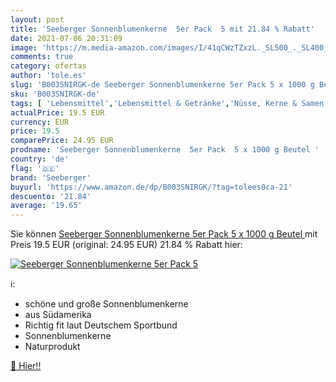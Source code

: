 ```yaml
---
layout: post
title: 'Seeberger Sonnenblumenkerne  5er Pack  5 mit 21.84 % Rabatt'
date: 2021-07-06 20:31:09
image: 'https://m.media-amazon.com/images/I/41qCWzTZxzL._SL500_._SL400_.jpg'
comments: true
category: ofertas
author: 'tole.es'
slug: 'B003SNIRGK-de Seeberger Sonnenblumenkerne 5er Pack 5 x 1000 g Beutel'
sku: 'B003SNIRGK-de'
tags: [ 'Lebensmittel','Lebensmittel & Getränke','Nüsse, Kerne & Samen','Sonnenblumenkerne','Süßigkeiten & Knabbereien','seeberger', ]
actualPrice: 19.5 EUR
currency: EUR
price: 19.5
comparePrice: 24.95 EUR
prodname: 'Seeberger Sonnenblumenkerne  5er Pack  5 x 1000 g Beutel '
country: 'de'
flag: '🇩🇪'
brand: 'Seeberger'
buyurl: 'https://www.amazon.de/dp/B003SNIRGK/?tag=tolees0ca-21'
descuento: '21.84'
average: '19.65'
---
```


Sie können [Seeberger Sonnenblumenkerne  5er Pack  5 x 1000 g Beutel ](https://www.amazon.de/dp/B003SNIRGK/?tag=tolees0ca-21) mit Preis 19.5 EUR (original: 24.95 EUR) 21.84 % Rabatt hier:

[![Seeberger Sonnenblumenkerne  5er Pack  5](https://m.media-amazon.com/images/I/41qCWzTZxzL._SL500_._SL400_.jpg)](https://www.amazon.de/dp/B003SNIRGK/?tag=tolees0ca-21)

ℹ️:

- schöne und große Sonnenblumenkerne
- aus Südamerika
- Richtig fit laut Deutschem Sportbund
- Sonnenblumenkerne
- Naturprodukt

[🛒 Hier!!](https://www.amazon.de/dp/B003SNIRGK/?tag=tolees0ca-21)
